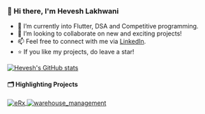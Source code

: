 ### 👋 Hi there, I'm Hevesh Lakhwani

- 🌱 I’m currently into Flutter, DSA and Competitive programming.
- 👯 I’m looking to collaborate on new and exciting projects!
- 📫 Feel free to connect with me via [LinkedIn](https://www.linkedin.com/in/hevesh/).
- ⭐️ If you like my projects, do leave a star!

[![Hevesh's GitHub stats](https://github-readme-stats.vercel.app/api?username=HeveshL&theme=radical)]()

#### 🗂️ Highlighting Projects

<a href="https://github.com/HeveshL/eRx">
  <img align="center" src="https://github-readme-stats.vercel.app/api/pin/?username=HeveshL&repo=eRx&show_icons=true&line_height=27&title_color=6aa6f8&text_color=8a919a&icon_color=6aa6f8&bg_color=22272e" alt="eRx" />
</a>

<a href="https://github.com/HeveshL/warehouse_management">
  <img align="center" src="https://github-readme-stats.vercel.app/api/pin/?username=HeveshL&repo=warehouse_management&show_icons=true&line_height=27&title_color=6aa6f8&text_color=8a919a&icon_color=6aa6f8&bg_color=22272e" alt="warehouse_management" />
</a>

